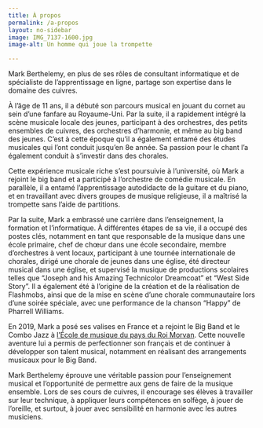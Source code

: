 ```yaml
---
title: À propos
permalink: /a-propos
layout: no-sidebar
image: IMG_7137-1600.jpg
image-alt: Un homme qui joue la trompette

---
```

Mark Berthelemy, en plus de ses rôles de consultant informatique et de spécialiste de l’apprentissage en ligne, partage son expertise dans le domaine des cuivres.

À l’âge de 11 ans, il a débuté son parcours musical en jouant du cornet au sein d’une fanfare au Royaume-Uni. Par la suite, il a rapidement intégré la scène musicale locale des jeunes, participant à des orchestres, des petits ensembles de cuivres, des orchestres d’harmonie, et même au big band des jeunes. C’est à cette époque qu’il a également entamé des études musicales qui l’ont conduit jusqu’en 8e année. Sa passion pour le chant l’a également conduit à s’investir dans des chorales.

Cette expérience musicale riche s’est poursuivie à l’université, où Mark a rejoint le big band et a participé à l’orchestre de comédie musicale. En parallèle, il a entamé l’apprentissage autodidacte de la guitare et du piano, et en travaillant avec divers groupes de musique religieuse, il a maîtrisé la trompette sans l’aide de partitions.

Par la suite, Mark a embrassé une carrière dans l’enseignement, la formation et l’informatique. À différentes étapes de sa vie, il a occupé des postes clés, notamment en tant que responsable de la musique dans une école primaire, chef de chœur dans une école secondaire, membre d’orchestres à vent locaux, participant à une tournée internationale de chorales, dirigé une chorale de jeunes dans une église, été directeur musical dans une église, et supervisé la musique de productions scolaires telles que “Joseph and his Amazing Technicolor Dreamcoat” et “West Side Story”. Il a également été à l’origine de la création et de la réalisation de Flashmobs, ainsi que de la mise en scène d’une chorale communautaire lors d’une soirée spéciale, avec une performance de la chanson “Happy” de Pharrell Williams.

En 2019, Mark a posé ses valises en France et a rejoint le Big Band et le Combo Jazz à [l’École de musique du pays du Roi Morvan](https://musiqueroimorvan.fr). Cette nouvelle aventure lui a permis de perfectionner son français et de continuer à développer son talent musical, notamment en réalisant des arrangements musicaux pour le Big Band.

Mark Berthelemy éprouve une véritable passion pour l’enseignement musical et l’opportunité de permettre aux gens de faire de la musique ensemble. Lors de ses cours de cuivres, il encourage ses élèves à travailler sur leur technique, à appliquer leurs compétences en solfège, à jouer de l’oreille, et surtout, à jouer avec sensibilité en harmonie avec les autres musiciens.